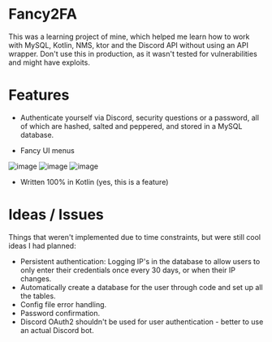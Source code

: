 # Fancy2FA

This was a learning project of mine, which helped me learn how to work with MySQL, Kotlin, NMS, ktor and the Discord API without using an API wrapper.
Don't use this in production, as it wasn't tested for vulnerabilities and might have exploits.


# Features
+ Authenticate yourself via Discord, security questions or a password, all of which are hashed, salted and peppered, and stored in a MySQL database.

+ Fancy UI menus

![image](https://github.com/Gameoholic/Fancy2FA/assets/30177004/74dd7cb9-acb3-4ff8-99af-03d5b3b74ea8)
![image](https://github.com/Gameoholic/Fancy2FA/assets/30177004/707cdfcb-2917-4266-9ba0-1e6082b1f358)
![image](https://github.com/Gameoholic/Fancy2FA/assets/30177004/388be0f7-7cc0-44a1-a5e3-b4bee3c31e8d)

+ Written 100% in Kotlin (yes, this is a feature)


# Ideas / Issues
Things that weren't implemented due to time constraints, but were still cool ideas I had planned:
+ Persistent authentication: Logging IP's in the database to allow users to only enter their credentials once every 30 days, or when their IP changes.
+ Automatically create a database for the user through code and set up all the tables.
+ Config file error handling.
+ Password confirmation.
+ Discord OAuth2 shouldn't be used for user authentication - better to use an actual Discord bot.

